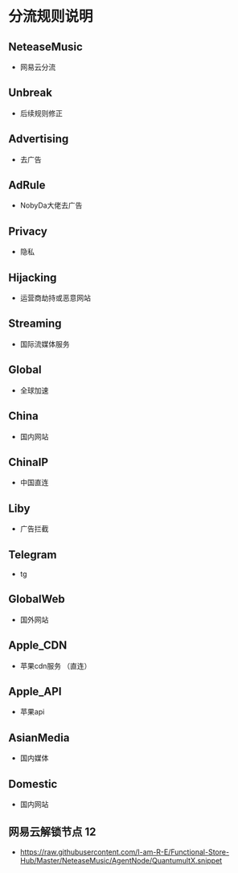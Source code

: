 # 分流规则说明

## NeteaseMusic
- 网易云分流

## Unbreak 
- 后续规则修正

## Advertising 
- 去广告

## AdRule
- NobyDa大佬去广告

## Privacy 
- 隐私

## Hijacking 
- 运营商劫持或恶意网站

## Streaming 
- 国际流媒体服务

## Global 
- 全球加速

## China 
- 国内网站

## ChinaIP 
- 中国直连

## Liby
- 广告拦截

## Telegram
- tg

## GlobalWeb
- 国外网站

## Apple_CDN
- 苹果cdn服务 （直连）

## Apple_API
- 苹果api

## AsianMedia
- 国内媒体

## Domestic
- 国内网站

## 网易云解锁节点 12
- https://raw.githubusercontent.com/I-am-R-E/Functional-Store-Hub/Master/NeteaseMusic/AgentNode/QuantumultX.snippet